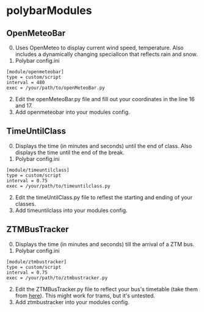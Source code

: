 # polybarModules


## OpenMeteoBar
0. Uses OpenMeteo to display current wind speed, temperature. Also includes a dynamically changing specialIcon that reflects rain and snow.
1. Polybar config.ini
```
[module/openmeteobar]
type = custom/script
interval = 480
exec = /your/path/to/openMeteoBar.py
```
2. Edit the openMeteoBar.py file and fill out your coordinates in the line 16 and 17.
3. Add openmeteobar into your modules config.

## TimeUntilClass
0. Displays the time (in minutes and seconds) until the end of class. Also displays the time until the end of the break.
1. Polybar config.ini
```
[module/timeuntilclass]
type = custom/script
interval = 0.75
exec = /your/path/to/timeuntilclass.py
```
2. Edit the timeUntilClass.py file to reflest the starting and ending of your classes.
3. Add timeuntilclass into your modules config.

## ZTMBusTracker
0. Displays the time (in minutes and seconds) till the arrival of a ZTM bus.
1. Polybar config.ini
```
[module/ztmbustracker]
type = custom/script
interval = 0.75
exec = /your/path/to/ztmbustracker.py
```
2. Edit the ZTMBusTracker.py file to reflect your bus's timetable (take them from [here](https://www.ztm.poznan.pl/pl/rozklad-jazdy)). This might work for trams, but it's untested.
3. Add ztmbustracker into your modules config.
